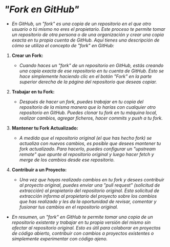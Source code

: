 <!-- Autor: Daniel Benjamin Perez Morales -->
<!-- GitHub: https://github.com/DanielBenjaminPerezMoralesDev13 -->
<!-- GitLab: https://gitlab.com/DanielBenjaminPerezMoralesDev13 -->
<!-- Correo electrónico: danielperezdev@proton.me -->

# ***"Fork en GitHub"***

- *En GitHub, un "fork" es una copia de un repositorio en el que otro usuario o tú mismo no eres el propietario. Este proceso te permite tomar un repositorio de otra persona o de una organización y crear una copia exacta en tu propia cuenta de GitHub. Aquí tienes una descripción de cómo se utiliza el concepto de "fork" en GitHub:*

1. **Crear un Fork:**

   - *Cuando haces un "fork" de un repositorio en GitHub, estás creando una copia exacta de ese repositorio en tu cuenta de GitHub. Esto se hace simplemente haciendo clic en el botón "Fork" en la parte superior derecha de la página del repositorio que deseas copiar.*

2. **Trabajar en tu Fork:**

   - *Después de hacer un fork, puedes trabajar en tu copia del repositorio de la misma manera que lo harías con cualquier otro repositorio en GitHub. Puedes clonar tu fork en tu máquina local, realizar cambios, agregar ficheros, hacer commits y push a tu fork.*

3. **Mantener tu Fork Actualizado:**

   - *A medida que el repositorio original (el que has hecho fork) se actualiza con nuevos cambios, es posible que desees mantener tu fork actualizado. Para hacerlo, puedes configurar un "upstream remote" que apunte al repositorio original y luego hacer fetch y merge de los cambios desde ese repositorio.*

4. **Contribuir a un Proyecto:**

   - *Una vez que hayas realizado cambios en tu fork y desees contribuir al proyecto original, puedes enviar una "pull request" (solicitud de extracción) al propietario del repositorio original. Esta solicitud de extracción informa al propietario del proyecto sobre los cambios que has realizado y les da la oportunidad de revisar, comentar y fusionar tus cambios en el repositorio original.*

- *En resumen, un "fork" en GitHub te permite tomar una copia de un repositorio existente y trabajar en tu propia versión del mismo sin afectar al repositorio original. Esto es útil para colaborar en proyectos de código abierto, contribuir con cambios a proyectos existentes o simplemente experimentar con código ajeno.*
